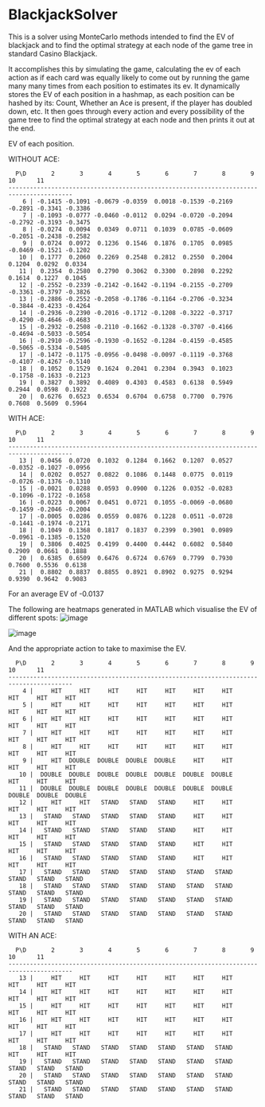﻿# BlackjackSolver

This is a solver using MonteCarlo methods intended to find the EV of blackjack and to find the optimal strategy at each node of the game tree in standard Casino Blackjack.

It accomplishes this by simulating the game, calculating the ev of each action as if each card was equally likely to come out by running the game many many times from each position to estimates its ev. It dynamically stores the EV of each position in a hashmap, as each position can be hashed by its: Count, Whether an Ace is present, if the player has doubled down, etc. It then goes through every action and every possibility of the game tree to find the optimal strategy at each node and then prints it out at the end.

EV of each position.

WITHOUT ACE: 

```
  P\D       2       3       4       5       6       7       8       9      10      11
----------------------------------------------------------------------------------------
    6 | -0.1415 -0.1091 -0.0679 -0.0359  0.0018 -0.1539 -0.2169 -0.2891 -0.3341 -0.3386
    7 | -0.1093 -0.0777 -0.0460 -0.0112  0.0294 -0.0720 -0.2094 -0.2792 -0.3193 -0.3475
    8 | -0.0274  0.0094  0.0349  0.0711  0.1039  0.0785 -0.0609 -0.2051 -0.2438 -0.2582
    9 |  0.0724  0.0972  0.1236  0.1546  0.1876  0.1705  0.0985 -0.0469 -0.1521 -0.1202
   10 |  0.1777  0.2060  0.2269  0.2548  0.2812  0.2550  0.2004  0.1204  0.0292  0.0334
   11 |  0.2354  0.2580  0.2790  0.3062  0.3300  0.2898  0.2292  0.1614  0.1227  0.1045
   12 | -0.2552 -0.2339 -0.2142 -0.1642 -0.1194 -0.2155 -0.2709 -0.3361 -0.3797 -0.3826
   13 | -0.2886 -0.2552 -0.2058 -0.1786 -0.1164 -0.2706 -0.3234 -0.3844 -0.4233 -0.4264
   14 | -0.2936 -0.2390 -0.2016 -0.1712 -0.1208 -0.3222 -0.3717 -0.4290 -0.4646 -0.4683
   15 | -0.2932 -0.2508 -0.2110 -0.1662 -0.1328 -0.3707 -0.4166 -0.4694 -0.5033 -0.5054
   16 | -0.2910 -0.2596 -0.1930 -0.1652 -0.1284 -0.4159 -0.4585 -0.5065 -0.5334 -0.5405
   17 | -0.1472 -0.1175 -0.0956 -0.0498 -0.0097 -0.1119 -0.3768 -0.4107 -0.4267 -0.5140
   18 |  0.1052  0.1529  0.1624  0.2041  0.2304  0.3943  0.1023 -0.1758 -0.1633 -0.2123
   19 |  0.3827  0.3892  0.4089  0.4303  0.4583  0.6138  0.5949  0.2944  0.0598  0.1922
   20 |  0.6276  0.6523  0.6534  0.6704  0.6758  0.7700  0.7976  0.7608  0.5609  0.5964
```
WITH ACE:
```
  P\D       2       3       4       5       6       7       8       9      10      11
----------------------------------------------------------------------------------------
   13 |  0.0456  0.0720  0.1032  0.1284  0.1662  0.1207  0.0527 -0.0352 -0.1027 -0.0956
   14 |  0.0202  0.0527  0.0822  0.1086  0.1448  0.0775  0.0119 -0.0726 -0.1376 -0.1310
   15 | -0.0021  0.0288  0.0593  0.0900  0.1226  0.0352 -0.0283 -0.1096 -0.1722 -0.1658
   16 | -0.0223  0.0067  0.0451  0.0721  0.1055 -0.0069 -0.0680 -0.1459 -0.2046 -0.2004
   17 | -0.0005  0.0286  0.0559  0.0876  0.1228  0.0511 -0.0728 -0.1441 -0.1974 -0.2171
   18 |  0.1049  0.1368  0.1817  0.1837  0.2399  0.3901  0.0989 -0.0961 -0.1385 -0.1520
   19 |  0.3806  0.4025  0.4199  0.4400  0.4442  0.6082  0.5840  0.2909  0.0661  0.1888
   20 |  0.6385  0.6509  0.6476  0.6724  0.6769  0.7799  0.7930  0.7600  0.5536  0.6138
   21 |  0.8802  0.8837  0.8855  0.8921  0.8902  0.9275  0.9294  0.9390  0.9642  0.9083
```
For an average EV of -0.0137

The following are heatmaps generated in MATLAB which visualise the EV of different spots:
![image](https://github.com/user-attachments/assets/46cf96bc-83bf-4a24-bcb4-d500ef542e32)

![image](https://github.com/user-attachments/assets/1200bff2-0eba-404b-ad86-88c15b08705a)

And the appropriate action to take to maximise the EV.
```
  P\D       2       3       4       5       6       7       8       9      10      11
----------------------------------------------------------------------------------------
    4 |     HIT     HIT     HIT     HIT     HIT     HIT     HIT     HIT     HIT     HIT
    5 |     HIT     HIT     HIT     HIT     HIT     HIT     HIT     HIT     HIT     HIT
    6 |     HIT     HIT     HIT     HIT     HIT     HIT     HIT     HIT     HIT     HIT
    7 |     HIT     HIT     HIT     HIT     HIT     HIT     HIT     HIT     HIT     HIT
    8 |     HIT     HIT     HIT     HIT     HIT     HIT     HIT     HIT     HIT     HIT
    9 |     HIT  DOUBLE  DOUBLE  DOUBLE  DOUBLE     HIT     HIT     HIT     HIT     HIT
   10 |  DOUBLE  DOUBLE  DOUBLE  DOUBLE  DOUBLE  DOUBLE  DOUBLE     HIT     HIT     HIT
   11 |  DOUBLE  DOUBLE  DOUBLE  DOUBLE  DOUBLE  DOUBLE  DOUBLE  DOUBLE  DOUBLE  DOUBLE
   12 |     HIT     HIT   STAND   STAND   STAND     HIT     HIT     HIT     HIT     HIT
   13 |   STAND   STAND   STAND   STAND   STAND     HIT     HIT     HIT     HIT     HIT
   14 |   STAND   STAND   STAND   STAND   STAND     HIT     HIT     HIT     HIT     HIT
   15 |   STAND   STAND   STAND   STAND   STAND     HIT     HIT     HIT     HIT     HIT
   16 |   STAND   STAND   STAND   STAND   STAND     HIT     HIT     HIT     HIT     HIT
   17 |   STAND   STAND   STAND   STAND   STAND   STAND   STAND   STAND   STAND   STAND
   18 |   STAND   STAND   STAND   STAND   STAND   STAND   STAND   STAND   STAND   STAND
   19 |   STAND   STAND   STAND   STAND   STAND   STAND   STAND   STAND   STAND   STAND
   20 |   STAND   STAND   STAND   STAND   STAND   STAND   STAND   STAND   STAND   STAND
```
WITH AN ACE:
```
  P\D       2       3       4       5       6       7       8       9      10      11
----------------------------------------------------------------------------------------
   13 |     HIT     HIT     HIT     HIT     HIT     HIT     HIT     HIT     HIT     HIT
   14 |     HIT     HIT     HIT     HIT     HIT     HIT     HIT     HIT     HIT     HIT
   15 |     HIT     HIT     HIT     HIT     HIT     HIT     HIT     HIT     HIT     HIT
   16 |     HIT     HIT     HIT     HIT     HIT     HIT     HIT     HIT     HIT     HIT
   17 |     HIT     HIT     HIT     HIT     HIT     HIT     HIT     HIT     HIT     HIT
   18 |   STAND   STAND   STAND   STAND   STAND   STAND   STAND     HIT     HIT     HIT
   19 |   STAND   STAND   STAND   STAND   STAND   STAND   STAND   STAND   STAND   STAND
   20 |   STAND   STAND   STAND   STAND   STAND   STAND   STAND   STAND   STAND   STAND
   21 |   STAND   STAND   STAND   STAND   STAND   STAND   STAND   STAND   STAND   STAND
```

